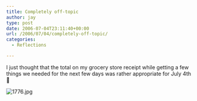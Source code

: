 ```yaml
---
title: Completely off-topic
author: jay
type: post
date: 2006-07-04T23:11:40+00:00
url: /2006/07/04/completely-off-topic/
categories:
  - Reflections

---
```

I just thought that the total on my grocery store receipt while getting a few things we needed for the next few days was rather appropriate for July 4th 🙂

![1776.jpg][1]

 [1]: https://files.rambleon.org/images/2006/07/1776.jpg